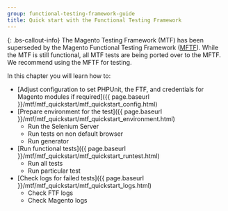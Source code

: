 ```yaml
---
group: functional-testing-framework-guide
title: Quick start with the Functional Testing Framework
---
```


{: .bs-callout-info}
The Magento Testing Framework (MTF) has been superseded by the Magento Functional Testing Framework ([MFTF][]).
While the MTF is still functional, all MTF tests are being ported over to the MFTF. We recommend using the MFTF for testing.

In this chapter you will learn how to:

- [Adjust configuration to set PHPUnit, the FTF, and credentials for Magento modules if required]({{ page.baseurl }}/mtf/mtf_quickstart/mtf_quickstart_config.html)
- [Prepare environment for the test]({{ page.baseurl }}/mtf/mtf_quickstart/mtf_quickstart_environment.html)
  - Run the Selenium Server
  - Run tests on non default browser
  - Run generator
- [Run functional tests]({{ page.baseurl }}/mtf/mtf_quickstart/mtf_quickstart_runtest.html)
  - Run all tests
  - Run particular test
- [Check logs for failed tests]({{ page.baseurl }}/mtf/mtf_quickstart/mtf_quickstart_logs.html)
  - Check FTF logs
  - Check Magento logs

[MFTF]: https://devdocs.magento.com/mftf/docs/introduction.html